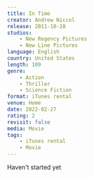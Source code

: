 ```yaml
---
title: In Time
creator: Andrew Niccol
release: 2011-10-28
studios:
    - New Regency Pictures
    - New Line Pictures
language: English
country: United States
length: 109
genre:
    - Action
    - Thriller
    - Science Fiction
format: iTunes rental
venue: Home
date: 2022-02-27
rating: 2
revisit: false
media: Movie
tags:
    - iTunes rental
    - Movie
---
```


Haven't started yet
